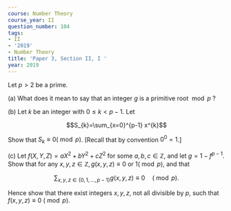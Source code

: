 ```yaml
---
course: Number Theory
course_year: II
question_number: 104
tags:
- II
- '2019'
- Number Theory
title: 'Paper 3, Section II, I '
year: 2019
---
```




Let $p>2$ be a prime.

(a) What does it mean to say that an integer $g$ is a primitive root $\bmod p$ ?

(b) Let $k$ be an integer with $0 \leqslant k<p-1$. Let

$$S_{k}=\sum_{x=0}^{p-1} x^{k}$$

Show that $S_{k} \equiv 0(\bmod p)$. [Recall that by convention $0^{0}=1$.]

(c) Let $f(X, Y, Z)=a X^{2}+b Y^{2}+c Z^{2}$ for some $a, b, c \in \mathbb{Z}$, and let $g=1-f^{p-1}$. Show that for any $x, y, z \in \mathbb{Z}, g(x, y, z) \equiv 0$ or $1(\bmod p)$, and that

$$\sum_{x, y, z \in\{0,1, \ldots, p-1\}} g(x, y, z) \equiv 0 \quad(\bmod p) .$$

Hence show that there exist integers $x, y, z$, not all divisible by $p$, such that $f(x, y, z) \equiv 0$ $(\bmod p)$.